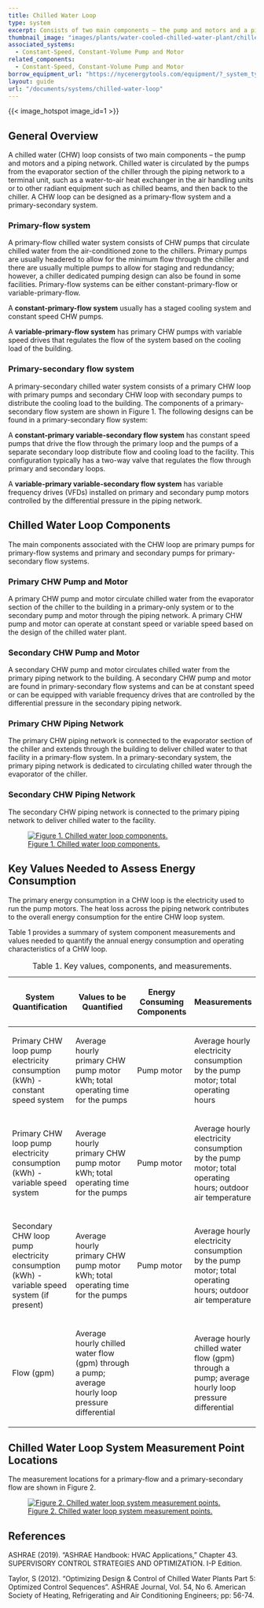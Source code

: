 ```yaml
---
title: Chilled Water Loop
type: system
excerpt: Consists of two main components – the pump and motors and a piping network.
thumbnail_image: "images/plants/water-cooled-chilled-water-plant/chilled-water-plant-overview.jpeg"
associated_systems:
  - Constant-Speed, Constant-Volume Pump and Motor
related_components:
  - Constant-Speed, Constant-Volume Pump and Motor
borrow_equipment_url: "https://nycenergytools.com/equipment/?_system_type=chilled-water-loop"
layout: guide
url: "/documents/systems/chilled-water-loop"
---
```


{{< image_hotspot image_id=1 >}}

## General Overview

A chilled water (CHW) loop consists of two main components – the pump and motors and a piping network. Chilled water is circulated by the pumps from the evaporator section of the chiller through the piping network to a terminal unit, such as a water-to-air heat exchanger in the air handling units or to other radiant equipment such as chilled beams, and then back to the chiller. A CHW loop can be designed as a primary-flow system and a primary-secondary system.

### Primary-flow system

A primary-flow chilled water system consists of CHW pumps that circulate chilled water from the air-conditioned zone to the chillers. Primary pumps are usually headered to allow for the minimum flow through the chiller and there are usually multiple pumps to allow for staging and redundancy; however, a chiller dedicated pumping design can also be found in some facilities. Primary-flow systems can be either constant-primary-flow or variable-primary-flow.

A **constant-primary-flow system** usually has a staged cooling system and constant speed CHW pumps.  

A **variable-primary-flow system** has primary CHW pumps with variable speed drives that regulates the flow of the system based on the cooling load of the building.

### Primary-secondary flow system

A primary-secondary chilled water system consists of a primary CHW loop with primary pumps and secondary CHW loop with secondary pumps to distribute the cooling load to the building. The components of a primary-secondary flow system are shown in Figure 1. The following designs can be found in a primary-secondary flow system:

A **constant-primary variable-secondary flow system** has constant speed pumps that drive the flow through the primary loop and the pumps of a separate secondary loop distribute flow and cooling load to the facility. This configuration typically has a two-way valve that regulates the flow through primary and secondary loops.  

A **variable-primary variable-secondary flow system** has variable frequency drives (VFDs) installed on primary and secondary pump motors controlled by the differential pressure in the piping network.

## Chilled Water Loop Components

The main components associated with the CHW loop are primary pumps for primary-flow systems and primary and secondary pumps for primary-secondary flow systems.

### Primary CHW Pump and Motor

A primary CHW pump and motor circulate chilled water from the evaporator section of the chiller to the building in a primary-only system or to the secondary pump and motor through the piping network. A primary CHW pump and motor can operate at constant speed or variable speed based on the design of the chilled water plant.

### Secondary CHW Pump and Motor

A secondary CHW pump and motor circulates chilled water from the primary piping network to the building. A secondary CHW pump and motor are found in primary-secondary flow systems and can be at constant speed or can be equipped with variable frequency drives that are controlled by the differential pressure in the secondary piping network. 

### Primary CHW Piping Network

The primary CHW piping network is connected to the evaporator section of the chiller and extends through the building to deliver chilled water to that facility in a primary-flow system. In a primary-secondary system, the primary piping network is dedicated to circulating chilled water through the evaporator of the chiller.

### Secondary CHW Piping Network

The secondary CHW piping network is connected to the primary piping network to deliver chilled water to the facility.

<a href="/images/systems/chilled-water-loop/CHW-Loop-Diagram_11302022.jpg">
    <figure class="figure mb-3 mt-3">
        <img src="/images/systems/chilled-water-loop/CHW-Loop-Diagram_11302022.jpg" class="figure-img img-fluid rounded" alt="Figure 1. Chilled water loop components.">
        <figcaption class="figure-caption text-left">Figure 1. Chilled water loop components.</figcaption>
    </figure>
</a>

## Key Values Needed to Assess Energy Consumption

The primary energy consumption in a CHW loop is the electricity used to run the pump motors. The heat loss across the piping network contributes to the overall energy consumption for the entire CHW loop system.

Table 1 provides a summary of system component measurements and values needed to quantify the annual energy consumption and operating characteristics of a CHW loop.

<table cellspacing="0" cellpadding="7">
    <caption>Table 1. Key values, components, and measurements.</caption>
    <thead>
        <tr>
            <th width="25.663716814159294%">
                <p><strong>System Quantification</strong></p>
            </th>
            <th width="26.01769911504425%">
                <p><strong>Values to be Quantified</strong></p>
            </th>
            <th width="22.371681415929203%">
                <p><strong>Energy Consuming Components</strong></p>
            </th>
            <th width="21.946902654867255%">
                <p><strong>Measurements</strong></p>
            </th>
        </tr>
    </thead>
    <tbody>
        <tr>
            <td width="25.663716814159294%">
                <p>Primary CHW loop pump electricity consumption (kWh) - constant speed system</p>
            </td>
            <td width="26.01769911504425%">
                <p>Average hourly primary CHW pump motor kWh; total operating time for the pumps</p>
            </td>
            <td width="22.371681415929203%">
                <p>Pump motor</p>
            </td>
            <td width="21.946902654867255%">
                <p>Average hourly electricity consumption by the pump motor; total operating hours</p>
            </td>
        </tr>
        <tr>
            <td width="25.663716814159294%">
                <p>Primary CHW loop pump electricity consumption (kWh) - variable speed system</p>
            </td>
            <td width="26.01769911504425%">
                <p>Average hourly primary CHW pump motor kWh; total operating time for the pumps</p>
            </td>
            <td width="22.371681415929203%">
                <p>Pump motor</p>
            </td>
            <td width="21.946902654867255%">
                <p>Average hourly electricity consumption by the pump motor; total operating hours; outdoor air temperature</p>
            </td>
        </tr>
        <tr>
            <td width="25.663716814159294%">
                <p>Secondary CHW loop pump electricity consumption (kWh) - variable speed system (if present)</p>
            </td>
            <td width="26.01769911504425%">
                <p>Average hourly primary CHW pump motor kWh; total operating time for the pumps</p>
            </td>
            <td width="22.371681415929203%">
                <p>Pump motor</p>
            </td>
            <td width="21.946902654867255%">
                <p>Average hourly electricity consumption by the pump motor; total operating hours; outdoor air temperature</p>
            </td>
        </tr>
        <tr>
            <td width="25.663716814159294%">
                <p>Flow (gpm)</p>
            </td>
            <td width="26.01769911504425%">
                <p>Average hourly chilled water flow (gpm) through a pump; average hourly loop pressure differential</p>
            </td>
            <td width="22.371681415929203%">
                <p><br></p>
            </td>
            <td width="21.946902654867255%">
                <p>Average hourly chilled water flow (gpm) through a pump; average hourly loop pressure differential</p>
            </td>
        </tr>
    </tbody>
</table>

## Chilled Water Loop System Measurement Point Locations

The measurement locations for a primary-flow and a primary-secondary flow are shown in Figure 2.

<a href="/images/systems/chilled-water-loop/WCC-HE-economizer-2ndary-pump-Final-06132023.jpg">
<figure class="figure mb-3 mt-3">
  <img src="/images/systems/chilled-water-loop/WCC-HE-economizer-2ndary-pump-Final-06132023.jpg" class="figure-img img-fluid rounded" alt="Figure 2. Chilled water loop system measurement points.">
  <figcaption class="figure-caption text-left">Figure 2. Chilled water loop system measurement points.</figcaption>
</figure>
</a>

## References

ASHRAE (2019). “ASHRAE Handbook: HVAC Applications,” Chapter 43. SUPERVISORY CONTROL STRATEGIES AND OPTIMIZATION. I-P Edition.

Taylor, S (2012). “Optimizing Design & Control of Chilled Water Plants Part 5: Optimized Control Sequences”. ASHRAE Journal, Vol. 54, No 6. American Society of Heating, Refrigerating and Air Conditioning Engineers; pp: 56-74.
